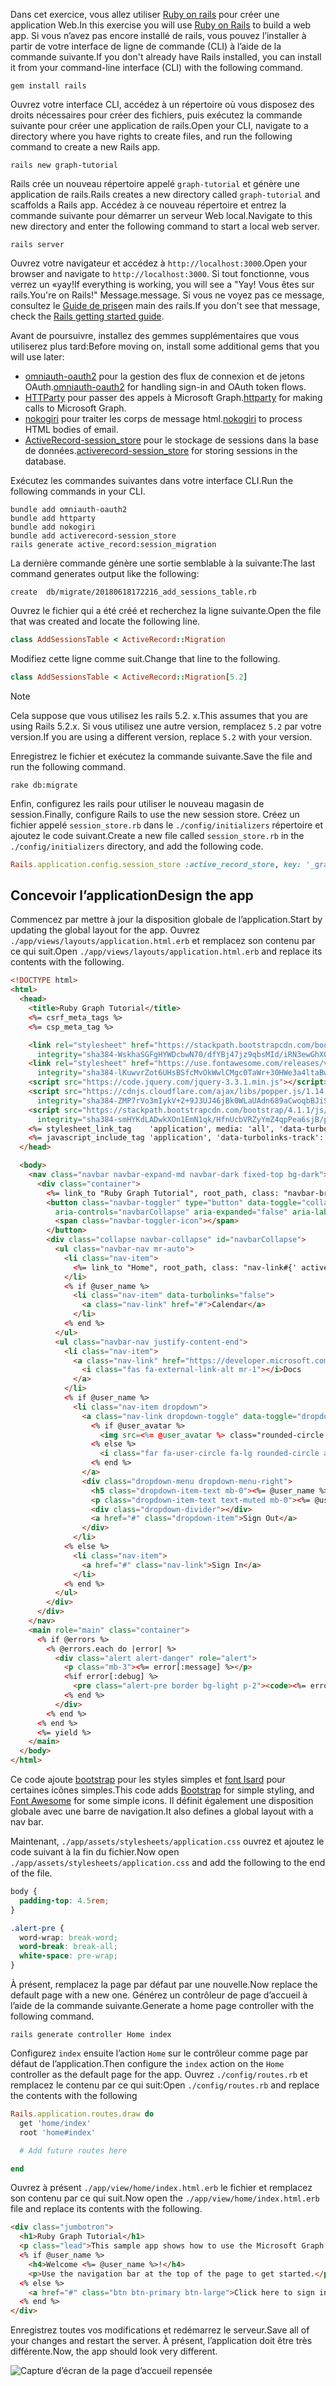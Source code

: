<!-- markdownlint-disable MD002 MD041 -->

<span data-ttu-id="1e265-101">Dans cet exercice, vous allez utiliser [Ruby on rails](https://rubyonrails.org/) pour créer une application Web.</span><span class="sxs-lookup"><span data-stu-id="1e265-101">In this exercise you will use [Ruby on Rails](https://rubyonrails.org/) to build a web app.</span></span> <span data-ttu-id="1e265-102">Si vous n’avez pas encore installé de rails, vous pouvez l’installer à partir de votre interface de ligne de commande (CLI) à l’aide de la commande suivante.</span><span class="sxs-lookup"><span data-stu-id="1e265-102">If you don't already have Rails installed, you can install it from your command-line interface (CLI) with the following command.</span></span>

```Shell
gem install rails
```

<span data-ttu-id="1e265-103">Ouvrez votre interface CLI, accédez à un répertoire où vous disposez des droits nécessaires pour créer des fichiers, puis exécutez la commande suivante pour créer une application de rails.</span><span class="sxs-lookup"><span data-stu-id="1e265-103">Open your CLI, navigate to a directory where you have rights to create files, and run the following command to create a new Rails app.</span></span>

```Shell
rails new graph-tutorial
```

<span data-ttu-id="1e265-104">Rails crée un nouveau répertoire appelé `graph-tutorial` et génère une application de rails.</span><span class="sxs-lookup"><span data-stu-id="1e265-104">Rails creates a new directory called `graph-tutorial` and scaffolds a Rails app.</span></span> <span data-ttu-id="1e265-105">Accédez à ce nouveau répertoire et entrez la commande suivante pour démarrer un serveur Web local.</span><span class="sxs-lookup"><span data-stu-id="1e265-105">Navigate to this new directory and enter the following command to start a local web server.</span></span>

```Shell
rails server
```

<span data-ttu-id="1e265-106">Ouvrez votre navigateur et accédez à `http://localhost:3000`.</span><span class="sxs-lookup"><span data-stu-id="1e265-106">Open your browser and navigate to `http://localhost:3000`.</span></span> <span data-ttu-id="1e265-107">Si tout fonctionne, vous verrez un «yay!</span><span class="sxs-lookup"><span data-stu-id="1e265-107">If everything is working, you will see a "Yay!</span></span> <span data-ttu-id="1e265-108">Vous êtes sur rails.</span><span class="sxs-lookup"><span data-stu-id="1e265-108">You're on Rails!"</span></span> <span data-ttu-id="1e265-109">Message.</span><span class="sxs-lookup"><span data-stu-id="1e265-109">message.</span></span> <span data-ttu-id="1e265-110">Si vous ne voyez pas ce message, consultez le [Guide de prise](http://guides.rubyonrails.org/)en main des rails.</span><span class="sxs-lookup"><span data-stu-id="1e265-110">If you don't see that message, check the [Rails getting started guide](http://guides.rubyonrails.org/).</span></span>

<span data-ttu-id="1e265-111">Avant de poursuivre, installez des gemmes supplémentaires que vous utiliserez plus tard:</span><span class="sxs-lookup"><span data-stu-id="1e265-111">Before moving on, install some additional gems that you will use later:</span></span>

- <span data-ttu-id="1e265-112">[omniauth-oauth2](https://github.com/omniauth/omniauth-oauth2) pour la gestion des flux de connexion et de jetons OAuth.</span><span class="sxs-lookup"><span data-stu-id="1e265-112">[omniauth-oauth2](https://github.com/omniauth/omniauth-oauth2) for handling sign-in and OAuth token flows.</span></span>
- <span data-ttu-id="1e265-113">[HTTParty](https://github.com/jnunemaker/httparty) pour passer des appels à Microsoft Graph.</span><span class="sxs-lookup"><span data-stu-id="1e265-113">[httparty](https://github.com/jnunemaker/httparty) for making calls to Microsoft Graph.</span></span>
- <span data-ttu-id="1e265-114">[nokogiri](https://github.com/sparklemotion/nokogiri) pour traiter les corps de message html.</span><span class="sxs-lookup"><span data-stu-id="1e265-114">[nokogiri](https://github.com/sparklemotion/nokogiri) to process HTML bodies of email.</span></span>
- <span data-ttu-id="1e265-115">[ActiveRecord-session_store](https://github.com/rails/activerecord-session_store) pour le stockage de sessions dans la base de données.</span><span class="sxs-lookup"><span data-stu-id="1e265-115">[activerecord-session_store](https://github.com/rails/activerecord-session_store) for storing sessions in the database.</span></span>

<span data-ttu-id="1e265-116">Exécutez les commandes suivantes dans votre interface CLI.</span><span class="sxs-lookup"><span data-stu-id="1e265-116">Run the following commands in your CLI.</span></span>

```Shell
bundle add omniauth-oauth2
bundle add httparty
bundle add nokogiri
bundle add activerecord-session_store
rails generate active_record:session_migration
```

<span data-ttu-id="1e265-117">La dernière commande génère une sortie semblable à la suivante:</span><span class="sxs-lookup"><span data-stu-id="1e265-117">The last command generates output like the following:</span></span>

```Shell
create  db/migrate/20180618172216_add_sessions_table.rb
```

<span data-ttu-id="1e265-118">Ouvrez le fichier qui a été créé et recherchez la ligne suivante.</span><span class="sxs-lookup"><span data-stu-id="1e265-118">Open the file that was created and locate the following line.</span></span>

```ruby
class AddSessionsTable < ActiveRecord::Migration
```

<span data-ttu-id="1e265-119">Modifiez cette ligne comme suit.</span><span class="sxs-lookup"><span data-stu-id="1e265-119">Change that line to the following.</span></span>

```ruby
class AddSessionsTable < ActiveRecord::Migration[5.2]
```

> [!NOTE]
> <span data-ttu-id="1e265-120">Cela suppose que vous utilisez les rails 5.2. x.</span><span class="sxs-lookup"><span data-stu-id="1e265-120">This assumes that you are using Rails 5.2.x.</span></span> <span data-ttu-id="1e265-121">Si vous utilisez une autre version, remplacez `5.2` par votre version.</span><span class="sxs-lookup"><span data-stu-id="1e265-121">If you are using a different version, replace `5.2` with your version.</span></span>

<span data-ttu-id="1e265-122">Enregistrez le fichier et exécutez la commande suivante.</span><span class="sxs-lookup"><span data-stu-id="1e265-122">Save the file and run the following command.</span></span>

```Shell
rake db:migrate
```

<span data-ttu-id="1e265-123">Enfin, configurez les rails pour utiliser le nouveau magasin de session.</span><span class="sxs-lookup"><span data-stu-id="1e265-123">Finally, configure Rails to use the new session store.</span></span> <span data-ttu-id="1e265-124">Créez un fichier appelé `session_store.rb` dans le `./config/initializers` répertoire et ajoutez le code suivant.</span><span class="sxs-lookup"><span data-stu-id="1e265-124">Create a new file called `session_store.rb` in the `./config/initializers` directory, and add the following code.</span></span>

```ruby
Rails.application.config.session_store :active_record_store, key: '_graph_app_session'
```

## <a name="design-the-app"></a><span data-ttu-id="1e265-125">Concevoir l’application</span><span class="sxs-lookup"><span data-stu-id="1e265-125">Design the app</span></span>

<span data-ttu-id="1e265-126">Commencez par mettre à jour la disposition globale de l’application.</span><span class="sxs-lookup"><span data-stu-id="1e265-126">Start by updating the global layout for the app.</span></span> <span data-ttu-id="1e265-127">Ouvrez `./app/views/layouts/application.html.erb` et remplacez son contenu par ce qui suit.</span><span class="sxs-lookup"><span data-stu-id="1e265-127">Open `./app/views/layouts/application.html.erb` and replace its contents with the following.</span></span>

```html
<!DOCTYPE html>
<html>
  <head>
    <title>Ruby Graph Tutorial</title>
    <%= csrf_meta_tags %>
    <%= csp_meta_tag %>

    <link rel="stylesheet" href="https://stackpath.bootstrapcdn.com/bootstrap/4.1.1/css/bootstrap.min.css"
      integrity="sha384-WskhaSGFgHYWDcbwN70/dfYBj47jz9qbsMId/iRN3ewGhXQFZCSftd1LZCfmhktB" crossorigin="anonymous">
    <link rel="stylesheet" href="https://use.fontawesome.com/releases/v5.1.0/css/all.css"
      integrity="sha384-lKuwvrZot6UHsBSfcMvOkWwlCMgc0TaWr+30HWe3a4ltaBwTZhyTEggF5tJv8tbt" crossorigin="anonymous">
    <script src="https://code.jquery.com/jquery-3.3.1.min.js"></script>
    <script src="https://cdnjs.cloudflare.com/ajax/libs/popper.js/1.14.3/umd/popper.min.js"
      integrity="sha384-ZMP7rVo3mIykV+2+9J3UJ46jBk0WLaUAdn689aCwoqbBJiSnjAK/l8WvCWPIPm49" crossorigin="anonymous"></script>
    <script src="https://stackpath.bootstrapcdn.com/bootstrap/4.1.1/js/bootstrap.min.js"
      integrity="sha384-smHYKdLADwkXOn1EmN1qk/HfnUcbVRZyYmZ4qpPea6sjB/pTJ0euyQp0Mk8ck+5T" crossorigin="anonymous"></script>
    <%= stylesheet_link_tag    'application', media: 'all', 'data-turbolinks-track': 'reload' %>
    <%= javascript_include_tag 'application', 'data-turbolinks-track': 'reload' %>
  </head>

  <body>
    <nav class="navbar navbar-expand-md navbar-dark fixed-top bg-dark">
      <div class="container">
        <%= link_to "Ruby Graph Tutorial", root_path, class: "navbar-brand" %>
        <button class="navbar-toggler" type="button" data-toggle="collapse" data-target="#navbarCollapse"
          aria-controls="navbarCollapse" aria-expanded="false" aria-label="Toggle navigation">
          <span class="navbar-toggler-icon"></span>
        </button>
        <div class="collapse navbar-collapse" id="navbarCollapse">
          <ul class="navbar-nav mr-auto">
            <li class="nav-item">
              <%= link_to "Home", root_path, class: "nav-link#{' active' if controller.controller_name == 'home'}" %>
            </li>
            <% if @user_name %>
              <li class="nav-item" data-turbolinks="false">
                <a class="nav-link" href="#">Calendar</a>
              </li>
            <% end %>
          </ul>
          <ul class="navbar-nav justify-content-end">
            <li class="nav-item">
              <a class="nav-link" href="https://developer.microsoft.com/graph/docs/concepts/overview" target="_blank">
                <i class="fas fa-external-link-alt mr-1"></i>Docs
              </a>
            </li>
            <% if @user_name %>
              <li class="nav-item dropdown">
                <a class="nav-link dropdown-toggle" data-toggle="dropdown" href="#" role="button" aria-haspopup="true" aria-expanded="false">
                  <% if @user_avatar %>
                    <img src=<%= @user_avatar %> class="rounded-circle align-self-center mr-2" style="width: 32px;">
                  <% else %>
                    <i class="far fa-user-circle fa-lg rounded-circle align-self-center mr-2" style="width: 32px;"></i>
                  <% end %>
                </a>
                <div class="dropdown-menu dropdown-menu-right">
                  <h5 class="dropdown-item-text mb-0"><%= @user_name %></h5>
                  <p class="dropdown-item-text text-muted mb-0"><%= @user_email %></p>
                  <div class="dropdown-divider"></div>
                  <a href="#" class="dropdown-item">Sign Out</a>
                </div>
              </li>
            <% else %>
              <li class="nav-item">
                <a href="#" class="nav-link">Sign In</a>
              </li>
            <% end %>
          </ul>
        </div>
      </div>
    </nav>
    <main role="main" class="container">
      <% if @errors %>
        <% @errors.each do |error| %>
          <div class="alert alert-danger" role="alert">
            <p class="mb-3"><%= error[:message] %></p>
            <%if error[:debug] %>
              <pre class="alert-pre border bg-light p-2"><code><%= error[:debug] %></code></pre>
            <% end %>
          </div>
        <% end %>
      <% end %>
      <%= yield %>
    </main>
  </body>
</html>
```

<span data-ttu-id="1e265-128">Ce code ajoute [bootstrap](http://getbootstrap.com/) pour les styles simples et [font Isard](https://fontawesome.com/) pour certaines icônes simples.</span><span class="sxs-lookup"><span data-stu-id="1e265-128">This code adds [Bootstrap](http://getbootstrap.com/) for simple styling, and [Font Awesome](https://fontawesome.com/) for some simple icons.</span></span> <span data-ttu-id="1e265-129">Il définit également une disposition globale avec une barre de navigation.</span><span class="sxs-lookup"><span data-stu-id="1e265-129">It also defines a global layout with a nav bar.</span></span>

<span data-ttu-id="1e265-130">Maintenant, `./app/assets/stylesheets/application.css` ouvrez et ajoutez le code suivant à la fin du fichier.</span><span class="sxs-lookup"><span data-stu-id="1e265-130">Now open `./app/assets/stylesheets/application.css` and add the following to the end of the file.</span></span>

```css
body {
  padding-top: 4.5rem;
}

.alert-pre {
  word-wrap: break-word;
  word-break: break-all;
  white-space: pre-wrap;
}
```

<span data-ttu-id="1e265-131">À présent, remplacez la page par défaut par une nouvelle.</span><span class="sxs-lookup"><span data-stu-id="1e265-131">Now replace the default page with a new one.</span></span> <span data-ttu-id="1e265-132">Générez un contrôleur de page d’accueil à l’aide de la commande suivante.</span><span class="sxs-lookup"><span data-stu-id="1e265-132">Generate a home page controller with the following command.</span></span>

```Shell
rails generate controller Home index
```

<span data-ttu-id="1e265-133">Configurez `index` ensuite l’action `Home` sur le contrôleur comme page par défaut de l’application.</span><span class="sxs-lookup"><span data-stu-id="1e265-133">Then configure the `index` action on the `Home` controller as the default page for the app.</span></span> <span data-ttu-id="1e265-134">Ouvrez `./config/routes.rb` et remplacez le contenu par ce qui suit:</span><span class="sxs-lookup"><span data-stu-id="1e265-134">Open `./config/routes.rb` and replace the contents with the following</span></span>

```ruby
Rails.application.routes.draw do
  get 'home/index'
  root 'home#index'

  # Add future routes here

end
```

<span data-ttu-id="1e265-135">Ouvrez à présent `./app/view/home/index.html.erb` le fichier et remplacez son contenu par ce qui suit.</span><span class="sxs-lookup"><span data-stu-id="1e265-135">Now open the `./app/view/home/index.html.erb` file and replace its contents with the following.</span></span>

```html
<div class="jumbotron">
  <h1>Ruby Graph Tutorial</h1>
  <p class="lead">This sample app shows how to use the Microsoft Graph API to access Outlook and OneDrive data from Ruby</p>
  <% if @user_name %>
    <h4>Welcome <%= @user_name %>!</h4>
    <p>Use the navigation bar at the top of the page to get started.</p>
  <% else %>
    <a href="#" class="btn btn-primary btn-large">Click here to sign in</a>
  <% end %>
</div>
```

<span data-ttu-id="1e265-136">Enregistrez toutes vos modifications et redémarrez le serveur.</span><span class="sxs-lookup"><span data-stu-id="1e265-136">Save all of your changes and restart the server.</span></span> <span data-ttu-id="1e265-137">À présent, l’application doit être très différente.</span><span class="sxs-lookup"><span data-stu-id="1e265-137">Now, the app should look very different.</span></span>

![Capture d’écran de la page d’accueil repensée](./images/create-app-01.png)